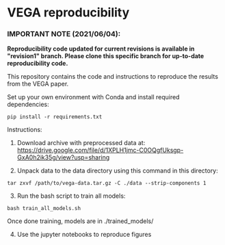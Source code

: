 # VEGA reproducibility

### IMPORTANT NOTE (2021/06/04):
**Reproducibility code updated for current revisions is available in "revision1" branch. Please clone this specific branch for up-to-date reproducibility code.**

This repository contains the code and instructions to reproduce the results from the VEGA paper.

Set up your own environment with Conda and install required dependencies:
```
pip install -r requirements.txt
```
Instructions:

1) Download archive with preprocessed data at:
https://drive.google.com/file/d/1XPLH1jmc-C0OQgfUksgp-GxA0h2ik35g/view?usp=sharing

2) Unpack data to the data directory using this command in this directory:
```
tar zxvf /path/to/vega-data.tar.gz -C ./data --strip-components 1
```
3) Run the bash script to train all models:
```
bash train_all_models.sh
```
Once done training, models are in ./trained_models/

4) Use the jupyter notebooks to reproduce figures
